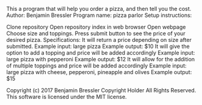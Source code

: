 This a program that will help you order a pizza,
and then tell you the cost.
Author: Benjamin Bressler
Program name: pizza parlor
Setup instructions:

Clone repository
Open repository index in web browser
Open webpage
Choose size and toppings.
Press submit button to see the price of your desired pizza.
Specifications:
It will return a price depending on size after submitted.
Example input: large pizza
Example output:	$10
It will give the option to add a topping and price will be added accordingly
Example input: large pizza with pepperoni
Example output:	$12
It will allow for the addition of multiple toppings and price will be added
accordingly
Example input:	large pizza with cheese, pepperoni, pineapple and olives
Example output:	$15


Copyright (c) 2017 Benjamin Bressler Copyright Holder All Rights Reserved.
This software is licensed under the MIT license.
